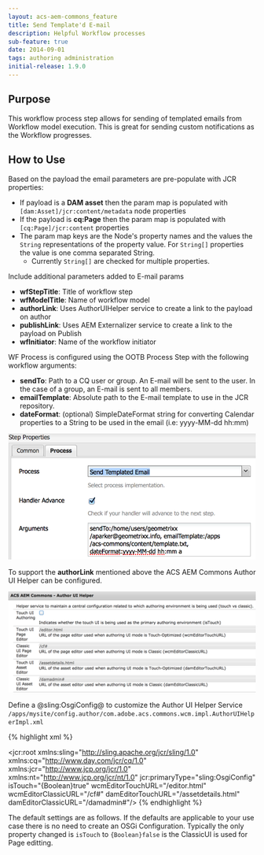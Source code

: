 ```yaml
---
layout: acs-aem-commons_feature
title: Send Template'd E-mail
description: Helpful Workflow processes
sub-feature: true
date: 2014-09-01
tags: authoring administration
initial-release: 1.9.0
---
```


## Purpose

This workflow process step allows for sending of templated emails from Workflow model execution. This is great for sending custom notifications as the Workflow progresses.

## How to Use

Based on the payload the email parameters are pre-populate with JCR properties:

* If payload is a **DAM asset** then the param map is populated with `[dam:Asset]/jcr:content/metadata` node properties
* If the payload is **cq:Page** then the param map is populated with `[cq:Page]/jcr:content` properties
* The param map keys are the Node's property names and the values the `String` representations of the property value. For `String[]` properties the value is one comma separated String.
  * Currently `String[]` are checked for multiple properties.

Include additional parameters added to E-mail params

* **wfStepTitle**: Title of workflow step
* **wfModelTitle**: Name of workflow model
* **authorLink**: Uses AuthorUIHelper service to create a link to the payload on author
* **publishLink**: Uses AEM Externalizer service to create a link to the payload on Publish
* **wfInitiator**: Name of the workflow initiator

WF Process is configured using the OOTB Process Step with the following workflow arguments:

* **sendTo**: Path to a CQ user or group. An E-mail will be sent to the user. In the case of a group, an E-mail  is sent to all members.
* **emailTemplate**: Absolute path to the E-mail template to use in the JCR repository.
* **dateFormat**: (optional) SimpleDateFormat string for converting Calendar properties to a String to be used in the email (i.e: yyyy-MM-dd hh:mm)

![image](images/wf-step.png)

To support the **authorLink** mentioned above the ACS AEM Commons Author UI Helper can be configured.

![image](images/author-ui-helper.png)

Define a @sling:OsgiConfig@ to customize the Author UI Helper Service `/apps/mysite/config.author/com.adobe.acs.commons.wcm.impl.AuthorUIHelperImpl.xml`

{% highlight xml %}
<?xml version="1.0" encoding="UTF-8"?>
<jcr:root xmlns:sling="http://sling.apache.org/jcr/sling/1.0" xmlns:cq="http://www.day.com/jcr/cq/1.0" xmlns:jcr="http://www.jcp.org/jcr/1.0" xmlns:nt="http://www.jcp.org/jcr/nt/1.0"
	jcr:primaryType="sling:OsgiConfig"
	isTouch="{Boolean}true"
	wcmEditorTouchURL="/editor.html"
	wcmEditorClassicURL="/cf#"
	damEditorTouchURL="/assetdetails.html"
	damEditorClassicURL="/damadmin#"/>
{% endhighlight %}

The default settings are as follows. If the defaults are applicable to your use case there is no need to create an OSGi Configuration. Typically the only property changed is `isTouch` to `{Boolean}false` is the ClassicUI is used for Page editting.
